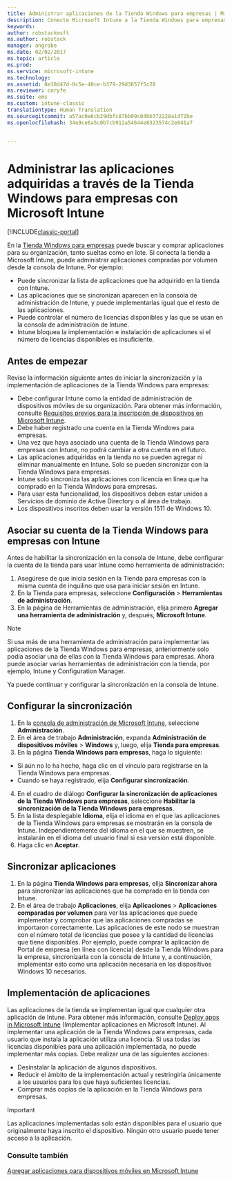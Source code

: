 ```yaml
---
title: Administrar aplicaciones de la Tienda Windows para empresas | Microsoft Docs
description: Conecte Microsoft Intune a la Tienda Windows para empresas si desea administrar e implementar aplicaciones adquiridas por volumen desde la consola de Intune.
keywords: 
author: robstackmsft
ms.author: robstack
manager: angrobe
ms.date: 02/02/2017
ms.topic: article
ms.prod: 
ms.service: microsoft-intune
ms.technology: 
ms.assetid: 8e38d47d-0c5e-40ce-b379-29d3657f5c28
ms.reviewer: coryfe
ms.suite: ems
ms.custom: intune-classic
translationtype: Human Translation
ms.sourcegitcommit: a57ac0e6cb29dbfc87bb09c04bb372228a1d72be
ms.openlocfilehash: 34e9ce6a5c0b7cb912a54644e6323574c2e041a7


---
```


# <a name="manage-apps-you-purchased-from-the-windows-store-for-business-with-microsoft-intune"></a>Administrar las aplicaciones adquiridas a través de la Tienda Windows para empresas con Microsoft Intune

[!INCLUDE[classic-portal](../includes/classic-portal.md)]

En la [Tienda Windows para empresas](https://www.microsoft.com/business-store) puede buscar y comprar aplicaciones para su organización, tanto sueltas como en lote. Si conecta la tienda a Microsoft Intune, puede administrar aplicaciones compradas por volumen desde la consola de Intune. Por ejemplo:
* Puede sincronizar la lista de aplicaciones que ha adquirido en la tienda con Intune.
* Las aplicaciones que se sincronizan aparecen en la consola de administración de Intune, y puede implementarlas igual que el resto de las aplicaciones.
* Puede controlar el número de licencias disponibles y las que se usan en la consola de administración de Intune.
* Intune bloquea la implementación e instalación de aplicaciones si el número de licencias disponibles es insuficiente.

## <a name="before-you-start"></a>Antes de empezar
Revise la información siguiente antes de iniciar la sincronización y la implementación de aplicaciones de la Tienda Windows para empresas:
* Debe configurar Intune como la entidad de administración de dispositivos móviles de su organización. Para obtener más información, consulte [Requisitos previos para la inscripción de dispositivos en Microsoft Intune](prerequisites-for-enrollment.md).
* Debe haber registrado una cuenta en la Tienda Windows para empresas.
* Una vez que haya asociado una cuenta de la Tienda Windows para empresas con Intune, no podrá cambiar a otra cuenta en el futuro.
* Las aplicaciones adquiridas en la tienda no se pueden agregar ni eliminar manualmente en Intune. Solo se pueden sincronizar con la Tienda Windows para empresas.
* Intune solo sincroniza las aplicaciones con licencia en línea que ha comprado en la Tienda Windows para empresas.
* Para usar esta funcionalidad, los dispositivos deben estar unidos a Servicios de dominio de Active Directory o al área de trabajo.
* Los dispositivos inscritos deben usar la versión 1511 de Windows 10.

## <a name="associate-your-windows-store-for-business-account-with-intune"></a>Asociar su cuenta de la Tienda Windows para empresas con Intune
Antes de habilitar la sincronización en la consola de Intune, debe configurar la cuenta de la tienda para usar Intune como herramienta de administración:
1. Asegúrese de que inicia sesión en la Tienda para empresas con la misma cuenta de inquilino que usa para iniciar sesión en Intune.
2. En la Tienda para empresas, seleccione **Configuración** > **Herramientas de administración**.
3. En la página de Herramientas de administración, elija primero **Agregar una herramienta de administración** y, después, **Microsoft Intune**.

> [!NOTE]
> Si usa más de una herramienta de administración para implementar las aplicaciones de la Tienda Windows para empresas, anteriormente solo podía asociar una de ellas con la Tienda Windows para empresas. Ahora puede asociar varias herramientas de administración con la tienda, por ejemplo, Intune y Configuration Manager.

Ya puede continuar y configurar la sincronización en la consola de Intune.

## <a name="configure-synchronization"></a>Configurar la sincronización

1. En la [consola de administración de Microsoft Intune](https://manage.microsoft.com), seleccione **Administración**.
2. En el área de trabajo **Administración**, expanda **Administración de dispositivos móviles** > **Windows** y, luego, elija **Tienda para empresas**.
3. En la página **Tienda Windows para empresas**, haga lo siguiente:
 * Si aún no lo ha hecho, haga clic en el vínculo para registrarse en la Tienda Windows para empresas.
 * Cuando se haya registrado, elija **Configurar sincronización**.
4. En el cuadro de diálogo **Configurar la sincronización de aplicaciones de la Tienda Windows para empresas**, seleccione **Habilitar la sincronización de la Tienda Windows para empresas**.
5. En la lista desplegable **Idioma**, elija el idioma en el que las aplicaciones de la Tienda Windows para empresas se mostrarán en la consola de Intune. Independientemente del idioma en el que se muestren, se instalarán en el idioma del usuario final si esa versión está disponible.
6. Haga clic en **Aceptar**.

## <a name="synchronize-apps"></a>Sincronizar aplicaciones

1. En la página **Tienda Windows para empresas**, elija **Sincronizar ahora** para sincronizar las aplicaciones que ha comprado en la tienda con Intune.
2. En el área de trabajo **Aplicaciones**, elija **Aplicaciones** > **Aplicaciones comparadas por volumen** para ver las aplicaciones que puede implementar y comprobar que las aplicaciones compradas se importaron correctamente. Las aplicaciones de este nodo se muestran con el número total de licencias que posee y la cantidad de licencias que tiene disponibles.
Por ejemplo, puede comprar la aplicación de Portal de empresa (en línea con licencia) desde la Tienda Windows para la empresa, sincronizarla con la consola de Intune y, a continuación, implementar esto como una aplicación necesaria en los dispositivos Windows 10 necesarios. 


## <a name="deploy-apps"></a>Implementación de aplicaciones

Las aplicaciones de la tienda se implementan igual que cualquier otra aplicación de Intune. Para obtener más información, consulte [Deploy apps in Microsoft Intune](deploy-apps-in-microsoft-intune.md) (Implementar aplicaciones en Microsoft Intune).
Al implementar una aplicación de la Tienda Windows para empresas, cada usuario que instala la aplicación utiliza una licencia. Si usa todas las licencias disponibles para una aplicación implementada, no puede implementar más copias. Debe realizar una de las siguientes acciones:
* Desinstalar la aplicación de algunos dispositivos.
* Reducir el ámbito de la implementación actual y restringirla únicamente a los usuarios para los que haya suficientes licencias.
* Comprar más copias de la aplicación en la Tienda Windows para empresas.

> [!Important]
> Las aplicaciones implementadas solo están disponibles para el usuario que originalmente haya inscrito el dispositivo. Ningún otro usuario puede tener acceso a la aplicación.


### <a name="see-also"></a>Consulte también
[Agregar aplicaciones para dispositivos móviles en Microsoft Intune](add-apps-for-mobile-devices-in-microsoft-intune.md)



<!--HONumber=Feb17_HO1-->


